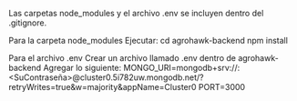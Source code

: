 Las carpetas node_modules y el archivo .env se incluyen dentro del .gitignore.

Para la carpeta node_modules Ejecutar:
cd agrohawk-backend
npm install

Para el archivo .env
Crear un archivo llamado .env dentro de agrohawk-backend
Agregar lo siguiente:
MONGO_URI=mongodb+srv://<SuUsuario>:<SuContraseña>@cluster0.5i782uw.mongodb.net/?retryWrites=true&w=majority&appName=Cluster0
PORT=3000